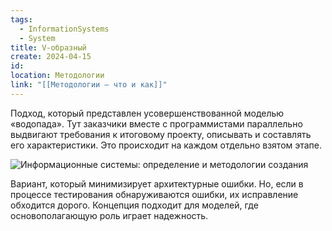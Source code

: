 ```yaml
---
tags:
  - InformationSystems
  - System
title: V-образный
create: 2024-04-15
id: 
location: Методологии
link: "[[Методологии – что и как]]"
---
```

Подход, который представлен усовершенствованной моделью «водопада». Тут заказчики вместе с программистами параллельно выдвигают требования к итоговому проекту, описывать и составлять его характеристики. Это происходит на каждом отдельно взятом этапе.

![Информационные системы: определение и методологии создания](https://lh6.googleusercontent.com/uVVDShGwxrv0-XSvtJjrNhESuXl2Okbf6osyBLLaCIpp69sv_ds5X4TpuodFIlXknv1BE8lMQhadV8rr659LsiZLe1Pb84gvyTNmLUjvFZZEz8WkI0OEgoUjGEZLTQt4MX8p_2FYGXJIHpT4w6XgiD-40rsZK9MOkUBilM_wcpkZcA5WvJaKF5rlmU5oW20YBwohfJG0jg)

Вариант, который минимизирует архитектурные ошибки. Но, если в процессе тестирования обнаруживаются ошибки, их исправление обходится дорого. Концепция подходит для моделей, где основополагающую роль играет надежность.